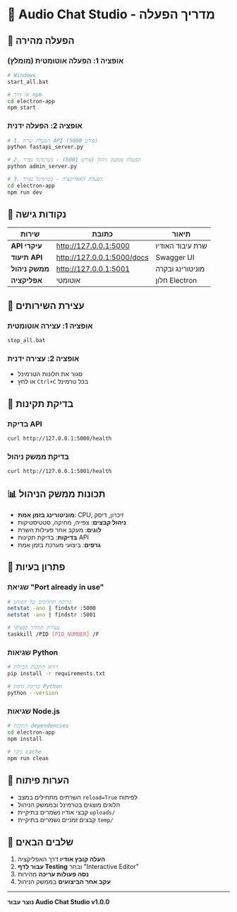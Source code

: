 # 🎵 Audio Chat Studio - מדריך הפעלה

## 🚀 הפעלה מהירה

### אופציה 1: הפעלה אוטומטית (מומלץ)
```bash
# Windows
start_all.bat

# או דרך npm
cd electron-app
npm start
```

### אופציה 2: הפעלה ידנית
```bash
# 1. הפעלת שרת API (פורט 5000)
python fastapi_server.py

# 2. הפעלת ממשק ניהול (פורט 5001) - בטרמינל נפרד
python admin_server.py

# 3. הפעלת האפליקציה - בטרמינל נפרד
cd electron-app
npm run dev
```

## 📍 נקודות גישה

| שירות | כתובת | תיאור |
|--------|--------|--------|
| **API עיקרי** | http://127.0.0.1:5000 | שרת עיבוד האודיו |
| **תיעוד API** | http://127.0.0.1:5000/docs | Swagger UI |
| **ממשק ניהול** | http://127.0.0.1:5001 | מוניטורינג ובקרה |
| **אפליקציה** | אוטומטי | חלון Electron |

## 🛑 עצירת השירותים

### אופציה 1: עצירה אוטומטית
```bash
stop_all.bat
```

### אופציה 2: עצירה ידנית
- סגור את חלונות הטרמינל
- או לחץ `Ctrl+C` בכל טרמינל

## 🧪 בדיקת תקינות

### בדיקת API
```bash
curl http://127.0.0.1:5000/health
```

### בדיקת ממשק ניהול
```bash
curl http://127.0.0.1:5001/health
```

## 📊 תכונות ממשק הניהול

- **מוניטורינג בזמן אמת**: CPU, זיכרון, דיסק
- **ניהול קבצים**: צפייה, מחיקה, סטטיסטיקות
- **לוגים**: מעקב אחר פעילות השרת
- **בדיקות**: בדיקת תקינות API
- **גרפים**: ביצועי מערכת בזמן אמת

## 🔧 פתרון בעיות

### שגיאת "Port already in use"
```bash
# בדיקת תהליכים על הפורט
netstat -ano | findstr :5000
netstat -ano | findstr :5001

# עצירת תהליך ספציפי
taskkill /PID [PID_NUMBER] /F
```

### שגיאות Python
```bash
# וידוא התקנת חבילות
pip install -r requirements.txt

# בדיקת גרסת Python
python --version
```

### שגיאות Node.js
```bash
# התקנת dependencies
cd electron-app
npm install

# ניקוי cache
npm run clean
```

## 📝 הערות פיתוח

- השרתים מתחילים במצב `reload=True` לפיתוח
- הלוגים מוצגים בטרמינל ובממשק הניהול
- קבצי אודיו נשמרים בתיקיית `uploads/`
- קבצים זמניים נשמרים בתיקיית `temp/`

## 🎯 שלבים הבאים

1. **העלה קובץ אודיו** דרך האפליקציה
2. **עבור לדף Testing** ובחר "Interactive Editor"
3. **נסה פעולות עריכה** מהירות
4. **עקב אחר הביצועים** בממשק הניהול

---

**נוצר עבור Audio Chat Studio v1.0.0**